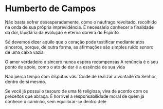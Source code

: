 # Humberto de Campos
Não basta sofrer desesperadamente, como o náufrago revoltado, recolhido na onda de sua própria imprevidência. É necessário conhecer a finalidade da dor, lapidária da evolução e eterna obreira do Espírito

Só devemos dizer aquilo que o coração pode testificar mediante atos sinceros, porque, de outra forma, as afirmações são simples ruído sonoro de uma caixa vazia

O amor verdadeiro e sincero nunca espera recompensas A renúncia é o seu ponto de apoio, como o ato de dar é a essência de sua vida

Não perca tempo com disputas vãs. Cuide de realizar a vontade do Senhor, dentro de si mesmo.

Se você já possui o tesouro de uma fé religiosa, viva de acordo com os preceitos que abraça. É horrível a responsabilidade moral de quem já conhece o caminho, sem equilibrar-se dentro dele


